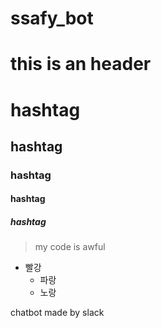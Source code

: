 # ssafy_bot

this is an header
===================

# hashtag
## hashtag
### hashtag
#### hashtag
##### hashtag

> my code is awful

* 빨강
  * 파랑
   * 노랑
  
chatbot made by slack
